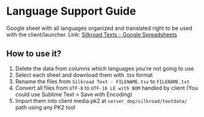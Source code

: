 # Language Support Guide

Google sheet with all languages organized and translated right to be used with the client/launcher.
Link: [Silkroad Texts - Google Spreadsheets](https://docs.google.com/spreadsheets/d/1qHcztTx9MsBwl3fyKYWWhHFg92anqWkbs-mGbxQGSQg)

## How to use it?

1. Delete the data from columns which languages you're not going to use
2. Select each sheet and download them with .tsv format
3. Rename the files from `Silkroad Text - FILENAME.tsv` to `FILENAME.txt`
4. Convert all files from `UTF-8` to `UTF-16 LE with BOM` handled by client (You could use Sublime Text > Save with Encoding)
5. Import them into client media.pk2 at `server_dep/silkroad/textdata/` path using any PK2 tool